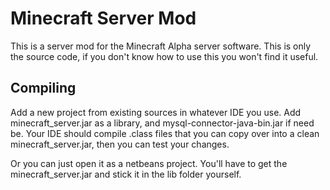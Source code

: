 Minecraft Server Mod
====================
This is a server mod for the Minecraft Alpha server software. This is only the source code, if you don't know how to use this you won't find it useful.

Compiling
---------
Add a new project from existing sources in whatever IDE you use. Add minecraft_server.jar as a library, and mysql-connector-java-bin.jar if need be. Your IDE should compile .class files that you can copy over into a clean minecraft_server.jar, then you can test your changes.

Or you can just open it as a netbeans project. You'll have to get the minecraft_server.jar and stick it in the lib folder yourself.
